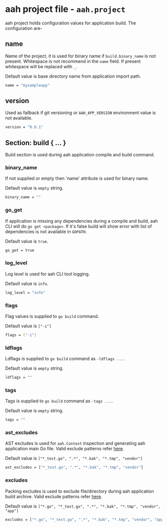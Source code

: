# aah project file - `aah.project`

aah project holds configuration values for application build. The configuration are-

## name
Name of the project, it is used for binary name if `build.binary_name` is not present. Whitespace is not recommend in the `name` field. If present whitespace will be replaced with `_`.

Default value is base directory name from application import path.
```bash
name = "mysampleapp"
```

## version
Used as fallback if git versioning or `AAH_APP_VERSION` environment value is not available.
```bash
version = "0.0.1"
```

## Section: build { ... }
Build section is used during aah application compile and build command.

### binary_name
If not supplied or empty then 'name' attribute is used for binary name.

Default value is `empty` string.
```bash
binary_name = ""
```

### go_get
If application is missing any dependencies during a compile and build, aah CLI will do `go get <package>`. If it's false build will show error with list of dependencies is not available in `GOPATH`.

Default value is `true`.
```bash
go_get = true
```

### log_level
Log level is used for aah CLI tool logging.

Default value is `info`.
```bash
log_level = "info"
```

### flags
Flag values is supplied to `go build` command.

Default value is `["-i"]`
```bash
flags = ["-i"]
```

### ldflags
Ldflags is supplied to `go build` command as `-ldflags ...`.

Default value is `empty` string.
```bash
ldflags = ""
```

### tags
Tags is supplied to `go build` command as `-tags ...`.

Default value is `empty` string.
```bash
tags = ""
```

### ast_excludes
AST excludes is used for `aah.Context` inspection and generating aah application main Go file. Valid exclude patterns refer [here](https://golang.org/pkg/path/filepath/#Match).

Default value is `["*_test.go", ".*", "*.bak", "*.tmp", "vendor"]`
```bash
ast_excludes = ["*_test.go", ".*", "*.bak", "*.tmp", "vendor"]
```

### excludes
Packing excludes is used to exclude file/directory during aah application build archive. Valid exclude patterns refer [here](https://golang.org/pkg/path/filepath/#Match).

Default value is `["*.go", "*_test.go", ".*", "*.bak", "*.tmp", "vendor", "app"]`
```bash
excludes = ["*.go", "*_test.go", ".*", "*.bak", "*.tmp", "vendor", "app"]
```
